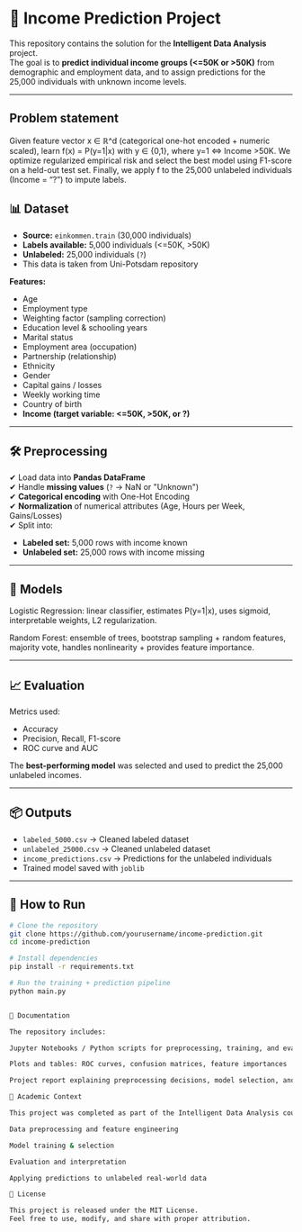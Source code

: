 # 🧠 Income Prediction Project

This repository contains the solution for the **Intelligent Data Analysis**  project.  
The goal is to **predict individual income groups (<=50K or >50K)** from demographic and employment data, and to assign predictions for the 25,000 individuals with unknown income levels.

---
## Problem statement
Given feature vector x ∈ ℝ^d (categorical one-hot encoded + numeric scaled), learn f(x) = P(y=1|x) with y ∈ {0,1}, where y=1 ⇔ Income >50K. We optimize regularized empirical risk and select the best model using F1-score on a held-out test set. Finally, we apply f to the 25,000 unlabeled individuals (Income = “?”) to impute labels.

## 📊 Dataset

- **Source:** `einkommen.train` (30,000 individuals)  
- **Labels available:** 5,000 individuals (<=50K, >50K)  
- **Unlabeled:** 25,000 individuals (`?`)
- This data is taken from Uni-Potsdam repository 

**Features:**
- Age  
- Employment type  
- Weighting factor (sampling correction)  
- Education level & schooling years  
- Marital status  
- Employment area (occupation)  
- Partnership (relationship)  
- Ethnicity  
- Gender  
- Capital gains / losses  
- Weekly working time  
- Country of birth  
- **Income (target variable: <=50K, >50K, or ?)**  

---

## 🛠 Preprocessing

✔ Load data into **Pandas DataFrame**  
✔ Handle **missing values** (`?` → NaN or "Unknown")  
✔ **Categorical encoding** with One-Hot Encoding  
✔ **Normalization** of numerical attributes (Age, Hours per Week, Gains/Losses)  
✔ Split into:
- **Labeled set:** 5,000 rows with income known  
- **Unlabeled set:** 25,000 rows with income missing  

---

## 🤖 Models

Logistic Regression: linear classifier, estimates P(y=1|x), uses sigmoid, interpretable weights, L2 regularization.

Random Forest: ensemble of trees, bootstrap sampling + random features, majority vote, handles nonlinearity + provides feature importance. 

---

## 📈 Evaluation

Metrics used:

- Accuracy  
- Precision, Recall, F1-score  
- ROC curve and AUC  

The **best-performing model** was selected and used to predict the 25,000 unlabeled incomes.

---

## 📦 Outputs

- `labeled_5000.csv` → Cleaned labeled dataset  
- `unlabeled_25000.csv` → Cleaned unlabeled dataset  
- `income_predictions.csv` → Predictions for the unlabeled individuals  
- Trained model saved with `joblib`  

---

## 🚀 How to Run

```bash
# Clone the repository
git clone https://github.com/yourusername/income-prediction.git
cd income-prediction

# Install dependencies
pip install -r requirements.txt

# Run the training + prediction pipeline
python main.py


📄 Documentation

The repository includes:

Jupyter Notebooks / Python scripts for preprocessing, training, and evaluation

Plots and tables: ROC curves, confusion matrices, feature importances

Project report explaining preprocessing decisions, model selection, and results

🏫 Academic Context

This project was completed as part of the Intelligent Data Analysis course/exam at Universität Potsdam, focusing on:

Data preprocessing and feature engineering

Model training & selection

Evaluation and interpretation

Applying predictions to unlabeled real-world data

📌 License

This project is released under the MIT License.
Feel free to use, modify, and share with proper attribution.
